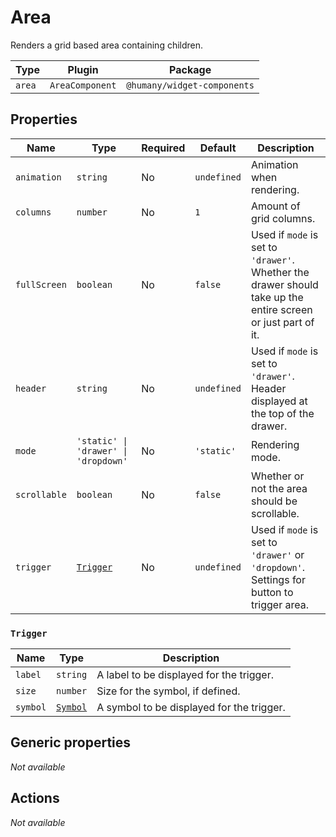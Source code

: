 # Area

Renders a grid based area containing children.

| Type   | Plugin          | Package                     |
| ------ | --------------- | --------------------------- |
| `area` | `AreaComponent` | `@humany/widget-components` |

## Properties

| Name         | Type                                 | Required | Default     | Description                                                                                                  |
| ------------ | ------------------------------------ | -------- | ----------- | ------------------------------------------------------------------------------------------------------------ |
| `animation`  | `string`                             | No       | `undefined` | Animation when rendering.                                                                                    | ; |
| `columns`    | `number`                             | No       | `1`         | Amount of grid columns.                                                                                      | ; |
| `fullScreen` | `boolean`                            | No       | `false`     | Used if `mode` is set to `'drawer'`. Whether the drawer should take up the entire screen or just part of it. | ; |
| `header`     | `string`                             | No       | `undefined` | Used if `mode` is set to `'drawer'`. Header displayed at the top of the drawer.                              | ; |
| `mode`       | `'static' \| 'drawer' \| 'dropdown'` | No       | `'static'`  | Rendering mode.                                                                                              | ; |
| `scrollable` | `boolean`                            | No       | `false`     | Whether or not the area should be scrollable.                                                                | ; |
| `trigger`    | [`Trigger`](#trigger)                | No       | `undefined` | Used if `mode` is set to `'drawer'` or `'dropdown'`. Settings for button to trigger area.                    | ; |

### `Trigger`

| Name     | Type                                                       | Description                               |
| -------- | ---------------------------------------------------------- | ----------------------------------------- |
| `label`  | `string`                                                   | A label to be displayed for the trigger.  |
| `size`   | `number`                                                   | Size for the symbol, if defined.          |
| `symbol` | [`Symbol`](/component-reference/generic-properties#symbol) | A symbol to be displayed for the trigger. |

## Generic properties

_Not available_

## Actions

_Not available_
